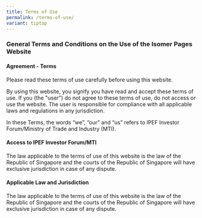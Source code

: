 ```yaml
---
title: Terms of Use
permalink: /terms-of-use/
variant: tiptap
---
```

<h3><strong>General Terms and Conditions on the Use of the Isomer Pages Website</strong></h3>
<h4>Agreement - Terms</h4>
<p>Please read these terms of use carefully before using this website.</p>
<p>By using this website, you signify you have read and accept these terms
of use. If you (the "user") do not agree to these terms of use, do not
access or use the website. The user is responsible for compliance with
all applicable laws and regulations in any jurisdiction.</p>
<p>In these Terms, the words “we”, “our” and “us” refers to IPEF Investor
Forum/Ministry of Trade and Industry (MTI).</p>
<h4>Access to IPEF Investor Forum/MTI </h4>
<p>The law applicable to the terms of use of this website is the law of the
Republic of Singapore and the courts of the Republic of Singapore will
have exclusive jurisdiction in case of any dispute.</p>
<h4>Applicable Law and Jurisdiction </h4>
<p>The law applicable to the terms of use of this website is the law of the
Republic of Singapore and the courts of the Republic of Singapore will
have exclusive jurisdiction in case of any dispute.</p>
<p></p>